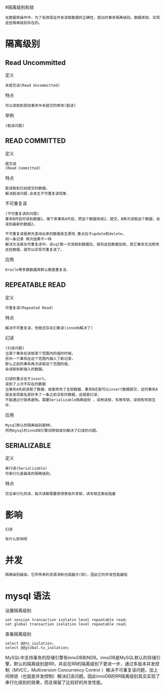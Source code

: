 

#隔离级别和锁

	在数据库操作中，为了有效保证并发读取数据的正确性，提出的事务隔离级别。数据库锁，实现这些隔离级别存在的。


# 隔离级别


## Read Uncommitted

定义
   
    未提交读(Read Uncommitted)
	
特点
	
	可以读取到其他事务中未提交的修改(脏读)

举例

    (脏读问题)


## READ COMMITTED
	
定义
	
    提交读
    (Read Committed)

特点

	能读取到已经提交的数据。
	解决脏读问题.会发生不可重复读现象.
	
不可重复读
    
    (不可重复读的问题)
    事务B开启时读到数据1，接下来事务A开启，把这个数据改成2，提交，B再次读取这个数据，会读到最新的数据2。

    不可重复读是原先查询出来的数据发生更改.重点在于update和delete，
    同一条记录 两次结果不一样
    解决方法是在可重复读中，该sql第一次读取到数据后，就将这些数据加锁，其它事务无法修改这些数据，就可以实现可重复读了。

应用

    Oracle等多数数据库默认都是重复读.
    
    
## REPEATABLE READ

定义
	
    可重复读(Repeated Read)

特点
	
	解决不可重复读，但是还存在幻象读(innodb解决了)
	

幻读

    (幻读问题)
	当某个事务在读取某个范围内的值的时候，
	另外一个事务在这个范围内插入了新记录，
	那么之前的事务再次读取这个范围的值，
	会读取到新插入的数据。
	
	幻读的重点在于insert。
	读到了上次不存在的数据
	当事务A先前读取了数据，或者修改了全部数据，事务B还是可以insert数据提交，这时事务A就会发现莫名其妙多了一条之前没有的数据，这就是幻读，
	不能通过行锁来避免。需要Serializable隔离级别 ，读用读锁，写用写锁，读锁和写锁互斥.
	
	

应用

    Mysql默认的隔离级别是RR，
    然而mysql的innoDB引擎间隙锁成功解决了幻读的问题。    

## SERIALIZABLE
	
定义
	
    串行读(Serializable)
    可串行化是最高的隔离级别。

特点
	
	完全串行化的读，每次读都需要获得表级共享锁，读写相互都会阻塞
    


# 影响
    
    幻读
    
    有什么影响呢
     

# 并发

    隔离级别越高，它所带来的资源消耗也就越大(锁)，因此它的并发性能越低


# mysql 语法    
    
设置隔离级别
	
	
	set session transaction isolatin level repeatable read;
	set global transaction isolation level repeatable read;
	
查看隔离级别
 
	select @@tx_isolation;
	select @@global.tx_isolation;



MySQL中支持事务的存储引擎有innoDB和NDB。innoDB是MySQL默认的存储引擎，默认的隔离级别是RR，并且在RR的隔离级别下更进一步，通过多版本并发控制（MVCC，Multiversion Concurrency Control ）解决不可重复读问题，加上间隙锁（也就是并发控制）解决幻读问题。因此innoDB的RR隔离级别其实实现了串行化级别的效果，而且保留了比较好的并发性能。